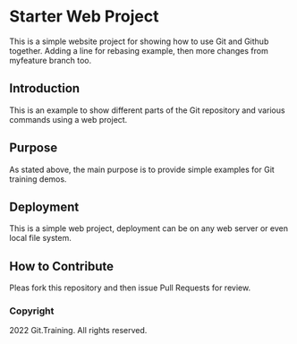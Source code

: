 # Starter Web Project

This is a simple website project for showing how to use Git and Github together.
Adding a line for rebasing example, then more changes from myfeature branch too.

## Introduction

This is an example to show different parts of the Git repository and various 
commands using a web project.

## Purpose

As stated above, the main purpose is to provide simple examples for Git training
demos.

## Deployment

This is a simple web project, deployment can be on any web server or even local
file system.

## How to Contribute

Pleas fork this repository and then issue Pull Requests for review.

### Copyright

2022 Git.Training. All rights reserved.
